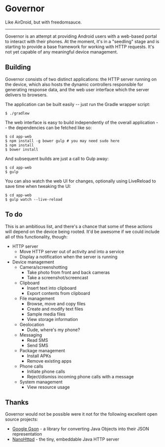 Governor
========

Like AirDroid, but with freedomsauce.

* * *

Governor is an attempt at providing Android users with a web-based portal to
interact with their phones. At the moment, it's in a "seedling" stage and is
starting to provide a base framework for working with HTTP requests. It's not
yet capable of any meaningful device management.

Building
--------

Governor consists of two distinct applications: the HTTP server running on the
device, which also hosts the dynamic controllers responsible for generating
response data, and the web user interface which the server delivers to
browsers.

The application can be built easily -- just run the Gradle wrapper script:

    $ ./gradlew

The web interface is easy to build independently of the overall application --
the dependencies can be fetched like so:

    $ cd app-web
    $ npm install -g bower gulp # you may need sudo here
    $ npm install
    $ bower install

And subsequent builds are just a call to Gulp away:

    $ cd app-web
    $ gulp

You can also watch the web UI for changes, optionally using LiveReload to save
time when tweaking the UI:

    $ cd app-web
    $ gulp watch --live-reload

To do
-----

This is an ambitious list, and there's a chance that some of these actions
will depend on the device being rooted. It'd be awesome if we could include all
of this functionality, though:

* HTTP server
    * Move HTTP server out of activity and into a service
    * Display a notification when the server is running
* Device management
    * Camera/screenshotting
        * Take photo from front and back cameras
        * Take a screenshot/screencast
    * Clipboard
        * Insert text into clipboard
        * Export contents from clipboard
    * File management
        * Browse, move and copy files
        * Create and modify text files
        * Sample media files
        * View storage information
    * Geolocation
        * Dude, where's my phone?
    * Messaging
        * Read SMS
        * Send SMS
    * Package management
        * Install APKs
        * Remove existing apps
    * Phone calls
        * Initiate phone calls
        * Reject/dismiss incoming phone calls with a message
    * System management
        * View resource usage

Thanks
------

Governor would not be possible were it not for the following excellent open
source projects:

* [Google Gson](https://code.google.com/p/google-gson/) - a library for converting Java Objects into
  their JSON representation
* [NanoHttpd](https://github.com/NanoHttpd/nanohttpd) - the tiny, embeddable Java HTTP server

